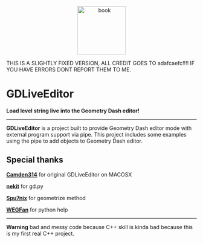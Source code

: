 <div align="center">
    <img src="https://github.com/adafcaefc/GDLiveEditor/blob/master/assets/logo.png?raw=true" height="128" width="128" alt="book">
</div>

THIS IS A SLIGHTLY FIXED VERSION, ALL CREDIT GOES TO adafcaefc!!!!
IF YOU HAVE ERRORS DONT REPORT THEM TO ME.

# GDLiveEditor

**Load level string live into the Geometry Dash editor!**

----

**GDLiveEditor** is a project built to provide Geometry Dash editor mode with external program support via pipe. This project includes some examples using the pipe to add objects to Geometry Dash editor.

## Special thanks

**[Camden314](https://github.com/camden314/)** for original GDLiveEditor on MACOSX

**[nekit](https://github.com/NeKitDS/)** for gd.py

**[Spu7nix](https://github.com/Spu7Nix/)** for geometrize method

**[WEGFan](https://github.com/WEGFan)** for python help

----

**Warning** bad and messy code because C++ skill is kinda bad because this is my first real C++ project.
